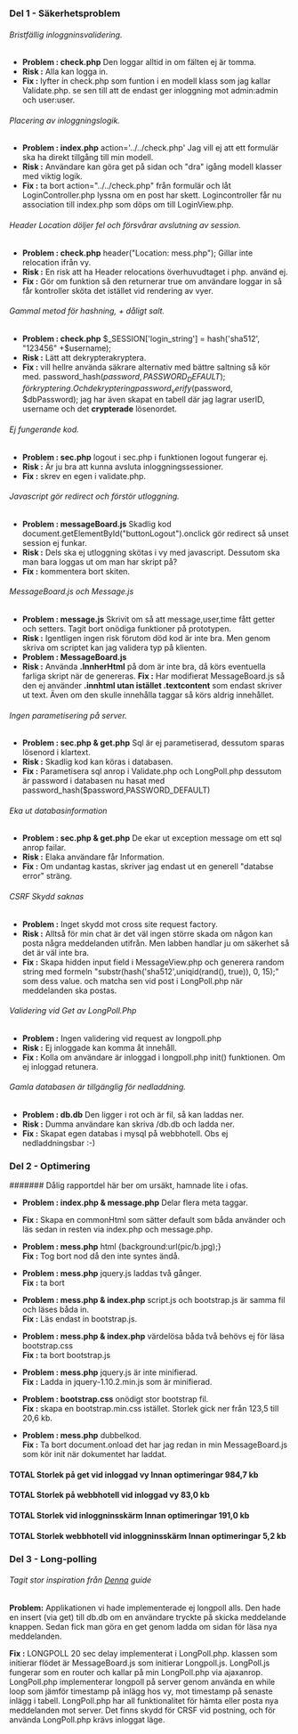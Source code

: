 ### Del 1 - Säkerhetsproblem

###### Bristfällig inloggninsvalidering.
*  **Problem : check.php** Den loggar alltid in om fälten ej är tomma.
*  **Risk :**  Alla kan logga in.
*  **Fix :** lyfter in check.php som funtion i en modell klass som jag kallar Validate.php.
   se sen till att de endast ger inloggning mot admin:admin och user:user.

###### Placering av inloggningslogik.
*  **Problem : index.php** action='../../check.php' Jag vill ej att ett formulär ska ha direkt tillgång till min modell.
* **Risk :** Användare kan göra get på sidan och "dra" igång modell klasser med viktig logik.
* **Fix :** ta bort action="../../check.php" från formulär och låt LoginController.php lyssna om en post har skett.
 Logincontroller får nu association till index.php som döps om till LoginView.php.

###### Header Location döljer fel och försvårar avslutning av session.
* **Problem : check.php** header("Location: mess.php"); Gillar inte relocation ifrån vy. 
*  **Risk :** En risk att ha Header relocations överhuvudtaget i php. använd ej.
* **Fix :**  Gör om funktion så den returnerar true om användare loggar in så får kontroller sköta det istället vid rendering av vyer.

###### Gammal metod för hashning, + dåligt salt.
*  **Problem : check.php**   $_SESSION['login_string'] = hash('sha512', "123456" +$username);
* **Risk :** Lätt att dekrypterakryptera.
* **Fix :** vill hellre använda säkrare alternativ med bättre saltning så kör med.
 password_hash($password,PASSWORD_DEFAULT); för kryptering.
 Och dekryptering password_verify($password, $dbPassword);
 jag har även skapat en tabell där jag lagrar userID, username och det **crypterade** lösenordet.

###### Ej fungerande kod.
* **Problem : sec.php** logout i sec.php i funktionen logout fungerar ej.  
* **Risk :** Är ju bra att kunna avsluta inloggningssessioner.
* **Fix :** skrev en egen i validate.php.

###### Javascript gör redirect och förstör utloggning.
* **Problem : messageBoard.js** Skadlig kod document.getElementById("buttonLogout").onclick gör redirect så unset session ej funkar.
*  **Risk :** Dels ska ej utloggning skötas i vy med javascript. Dessutom ska man bara loggas ut om man har skript på?
*  **Fix :** kommentera bort skiten.

###### MessageBoard.js och Message.js
 * **Problem : message.js** Skrivit om så att message,user,time fått getter och setters. Tagit bort onödiga funktioner på prototypen.
 * **Risk :** Igentligen ingen risk förutom död kod är inte bra. Men genom skriva om scriptet kan jag validera typ på klienten. 
 * **Problem : MessageBoard.js**
 *  **Risk :** Använda **.InnherHtml** på dom är inte bra, då körs eventuella farliga skript när de genereras.
 **Fix :** Har modifierat MessageBoard.js så den ej använder **.innhtml utan istället .textcontent** som endast skriver ut text. Även om den skulle innehålla taggar så körs aldrig innehållet.

###### Ingen parametisering på server.
 *  **Problem : sec.php & get.php** Sql är ej parametiserad, dessutom sparas lösenord i klartext. 
 *  **Risk :** Skadlig kod kan köras i databasen.
 *  **Fix :** Parametisera sql anrop i Validate.php och LongPoll.php dessutom är password i databasen nu hasat med password_hash($password,PASSWORD_DEFAULT)

###### Eka ut databasinformation
  * **Problem : sec.php & get.php** De ekar ut exception message om ett sql anrop failar. 
  * **Risk :** Elaka användare får Information.
  * **Fix :** Om undantag kastas, skriver jag endast ut en generell "databse error" sträng.

###### CSRF Skydd saknas
 *  **Problem :** Inget skydd mot cross site request factory.  
 *  **Risk :** Alltså för min chat är det väl ingen större skada om någon kan posta några meddelanden utifrån. Men labben handlar ju om säkerhet så det är väl inte bra.
 *  **Fix :** Skapa hidden input field i
    MessageView.php och generera random string med formeln "substr(hash('sha512',uniqid(rand(), true)), 0, 15);" som dess value. och matcha sen vid post i LongPoll.php när meddelanden ska postas.

###### Validering vid Get av LongPoll.Php
 * **Problem :** Ingen validering vid request av longpoll.php 
 * **Risk :** Ej inloggade kan komma åt innehåll.
 * **Fix :** Kolla om användare är
    inloggad i longpoll.php init() funktionen. Om ej inloggad retunera.

###### Gamla databasen är tillgänglig för nedladdning.
  * **Problem : db.db** Den ligger i rot och är fil, så kan laddas ner.
  *  **Risk :** Dumma användare kan skriva /db.db och ladda ner.
  *  **Fix :** Skapat egen databas i mysql på webbhotell. Obs ej nedladdningsbar :-)


### Del 2 - Optimering
####### Dålig rapportdel här ber om ursäkt, hamnade lite i ofas.

*  **Problem : index.php & message.php** Delar flera meta taggar.  
*  **Fix :** Skapa en commonHtml som sätter default som båda använder och läs sedan in resten via index.php och message.php.

 *  **Problem : mess.php**  html {background:url(pic/b.jpg);}     
   **Fix :** Tog bort nod då den inte syntes ändå.

 *  **Problem : mess.php** jquery.js laddas två gånger.   
   **Fix :** ta bort <script type='text/javascript' src='js/jquery.js'></script>

 *  **Problem : mess.php & index.php** script.js och bootstrap.js är samma fil och läses båda in.    
   **Fix :** Läs endast in bootstrap.js.

 *  **Problem : mess.php & index.php** värdelösa båda två behövs ej för läsa bootstrap.css   
   **Fix :** ta bort bootstrap.js

 *  **Problem : mess.php** jquery.js är inte minifierad.    
   **Fix :** Ladda in jquery-1.10.2.min.js som är minifierad.

 *  **Problem : bootstrap.css** onödigt stor bootstrap fil.   
   **Fix :** skapa en bootstrap.min.css istället. Storlek gick ner från 123,5 till 20,6 kb.

 * **Problem : mess.php** dubbelkod.  
  **Fix :** Ta bort document.onload det har jag redan in min MessageBoard.js som kör init när dokumentet har laddat.


#### TOTAL Storlek på get vid inloggad vy Innan optimeringar 984,7 kb
#### TOTAL Storlek på webbhotell vid inloggad vy 83,0 kb

#### TOTAL Storlek vid inloggninsskärm Innan optimeringar 191,0 kb
#### TOTAL Storlek webbhotell vid inloggninsskärm Innan optimeringar 5,2 kb


### Del 3 - Long-polling

###### Tagit stor inspiration från [Denna](http://portal.bluejack.binus.ac.id/tutorials/webchatapplicationusinglong-pollingtechnologywithphpandajax) guide

 **Problem:**  Applikationen vi hade implementerade ej longpoll alls. Den hade en insert (via get) till db.db om en användare tryckte på skicka
meddelande knappen. Sedan fick man göra en get genom ladda om sidan för läsa nya meddelanden.

 **Fix :** LONGPOLL 20 sec delay implementerat i LongPoll.php. klassen som initierar flödet är MessageBoard.js som initierar Longpoll.js. LongPoll.js fungerar som en router och kallar på min LongPoll.php via ajaxanrop. LongPoll.php implementerar longpoll på server genom använda en while loop som jämför timestamp på inlägg hos vy, mot timestamp på senaste inlägg i tabell. LongPoll.php har all funktionalitet för hämta eller posta nya meddelanden mot server.
Det finns skydd för CRSF vid postning, och för använda LongPoll.php krävs inloggat läge.
